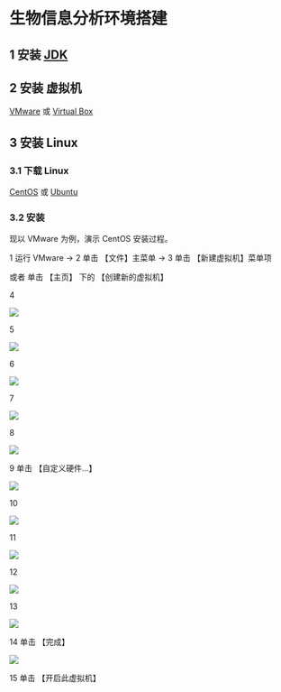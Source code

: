 # 生物信息分析环境搭建
## 1 安装 [JDK](https://www.oracle.com/technetwork/java/javase/downloads/jdk11-downloads-5066655.html)
## 2 安装 虚拟机 
[VMware](https://www.vmware.com/go/getworkstation-win) 或 [Virtual Box](https://www.virtualbox.org/wiki/Downloads)
## 3 安装 Linux
### 3.1 下载 Linux
[CentOS](https://www.centos.org/) 或 [Ubuntu](https://www.ubuntu.com/download/desktop)
### 3.2 安装
现以 VMware 为例，演示 CentOS 安装过程。

1 运行 VMware -> 2 单击 【文件】主菜单 -> 3 单击 【新建虚拟机】菜单项 

  或者 单击 【主页】 下的 【创建新的虚拟机】

4

![](https://github.com/QifengSun/bioinfomatics/blob/master/png/vmware_1.png)

5

![](https://github.com/QifengSun/bioinfomatics/blob/master/png/vmware_2.png)

6

![](https://github.com/QifengSun/bioinfomatics/blob/master/png/vmware_3.png)

7

![](https://github.com/QifengSun/bioinfomatics/blob/master/png/vmware_4.png)

8

![](https://github.com/QifengSun/bioinfomatics/blob/master/png/vmware_5.png)

9 单击 【自定义硬件...】

![](https://github.com/QifengSun/bioinfomatics/blob/master/png/vmware_6.png)

10

![](https://github.com/QifengSun/bioinfomatics/blob/master/png/vmware_7.png)

11

![](https://github.com/QifengSun/bioinfomatics/blob/master/png/vmware_8.png)

12

![](https://github.com/QifengSun/bioinfomatics/blob/master/png/vmware_9.png)

13

![](https://github.com/QifengSun/bioinfomatics/blob/master/png/vmware_10.png)

14 单击 【完成】

![](https://github.com/QifengSun/bioinfomatics/blob/master/png/vmware_11.png)

15 单击 【开启此虚拟机】

